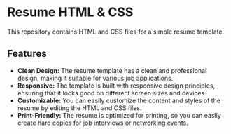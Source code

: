 # Resume HTML & CSS

This repository contains HTML and CSS files for a simple resume template.

## Features

- **Clean Design:** The resume template has a clean and professional design, making it suitable for various job applications.
- **Responsive:** The template is built with responsive design principles, ensuring that it looks good on different screen sizes and devices.
- **Customizable:** You can easily customize the content and styles of the resume by editing the HTML and CSS files.
- **Print-Friendly:** The resume is optimized for printing, so you can easily create hard copies for job interviews or networking events.


